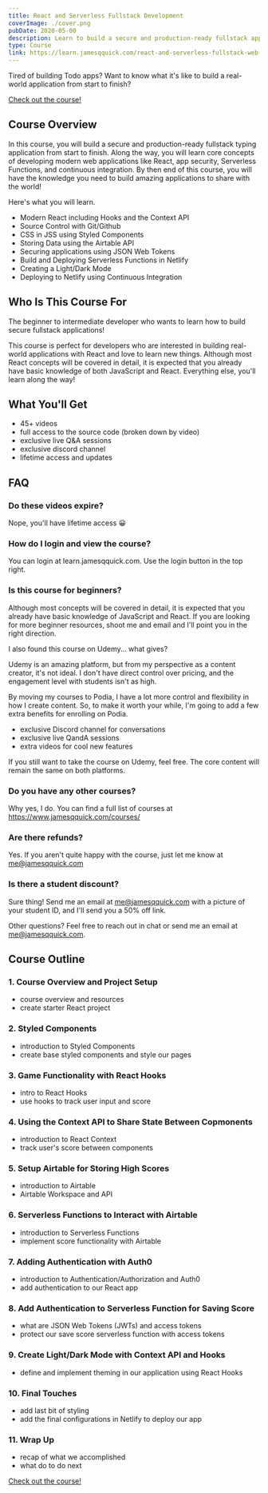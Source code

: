 ```yaml
---
title: React and Serverless Fullstack Development
coverImage: ./cover.png
pubDate: 2020-05-00
description: Learn to build a secure and production-ready fullstack application from start to finish.
type: Course
link: https://learn.jamesqquick.com/react-and-serverless-fullstack-web-development
---
```


Tired of building Todo apps? Want to know what it's like to build a real-world application from start to finish?

[Check out the course!](https://learn.jamesqquick.com/react-and-serverless-fullstack-web-development)

## Course Overview

In this course, you will build a secure and production-ready fullstack typing application from start to finish. Along the way, you will learn core concepts of developing modern web applications like React, app security, Serverless Functions, and continuous integration. By then end of this course, you will have the knowledge you need to build amazing applications to share with the world!

Here's what you will learn.

- Modern React including Hooks and the Context API
- Source Control with Git/Github
- CSS in JSS using Styled Components
- Storing Data using the Airtable API
- Securing applications using JSON Web Tokens
- Build and Deploying Serverless Functions in Netlify
- Creating a Light/Dark Mode
- Deploying to Netlify using Continuous Integration

## Who Is This Course For

The beginner to intermediate developer who wants to learn how to build secure fullstack applications!

This course is perfect for developers who are interested in building real-world applications with React and love to learn new things. Although most React concepts will be covered in detail, it is expected that you already have basic knowledge of both JavaScript and React. Everything else, you'll learn along the way!

## What You'll Get

- 45+ videos
- full access to the source code (broken down by video)
- exclusive live Q&A sessions
- exclusive discord channel
- lifetime access and updates

## FAQ

### Do these videos expire?

Nope, you'll have lifetime access 😀

### How do I login and view the course?

You can login at learn.jamesqquick.com. Use the login button in the top right.

### Is this course for beginners?

Although most concepts will be covered in detail, it is expected that you already have basic knowledge of JavaScript and React. If you are looking for more beginner resources, shoot me and email and I'll point you in the right direction.

I also found this course on Udemy... what gives?

Udemy is an amazing platform, but from my perspective as a content creator, it's not ideal. I don't have direct control over pricing, and the engagement level with students isn't as high.

By moving my courses to Podia, I have a lot more control and flexibility in how I create content. So, to make it worth your while, I'm going to add a few extra benefits for enrolling on Podia.

- exclusive Discord channel for conversations
- exclusive live QandA sessions
- extra videos for cool new features

If you still want to take the course on Udemy, feel free. The core content will remain the same on both platforms.

### Do you have any other courses?

Why yes, I do. You can find a full list of courses at https://www.jamesqquick.com/courses/

### Are there refunds?

Yes. If you aren't quite happy with the course, just let me know at me@jamesqquick.com

### Is there a student discount?

Sure thing! Send me an email at me@jamesqquick.com with a picture of your student ID, and I'll send you a 50% off link.

Other questions? Feel free to reach out in chat or send me an email at me@jamesqquick.com.

## Course Outline

### 1. Course Overview and Project Setup

- course overview and resources
- create starter React project

### 2. Styled Components

- introduction to Styled Components
- create base styled components and style our pages

### 3. Game Functionality with React Hooks

- intro to React Hooks
- use hooks to track user input and score

### 4. Using the Context API to Share State Between Copmonents

- introduction to React Context
- track user's score between components

### 5. Setup Airtable for Storing High Scores

- introduction to Airtable
- Airtable Workspace and API

### 6. Serverless Functions to Interact with Airtable

- introduction to Serverless Functions
- implement score functionality with Airtable

### 7. Adding Authentication with Auth0

- introduction to Authentication/Authorization and Auth0
- add authentication to our React app

### 8. Add Authentication to Serverless Function for Saving Score

- what are JSON Web Tokens (JWTs) and access tokens
- protect our save score serverless function with access tokens

### 9. Create Light/Dark Mode with Context API and Hooks

- define and implement theming in our application using React Hooks

### 10. Final Touches

- add last bit of styling
- add the final configurations in Netlify to deploy our app

### 11. Wrap Up

- recap of what we accomplished
- what do to do next

[Check out the course!](https://learn.jamesqquick.com/react-and-serverless-fullstack-web-development)

